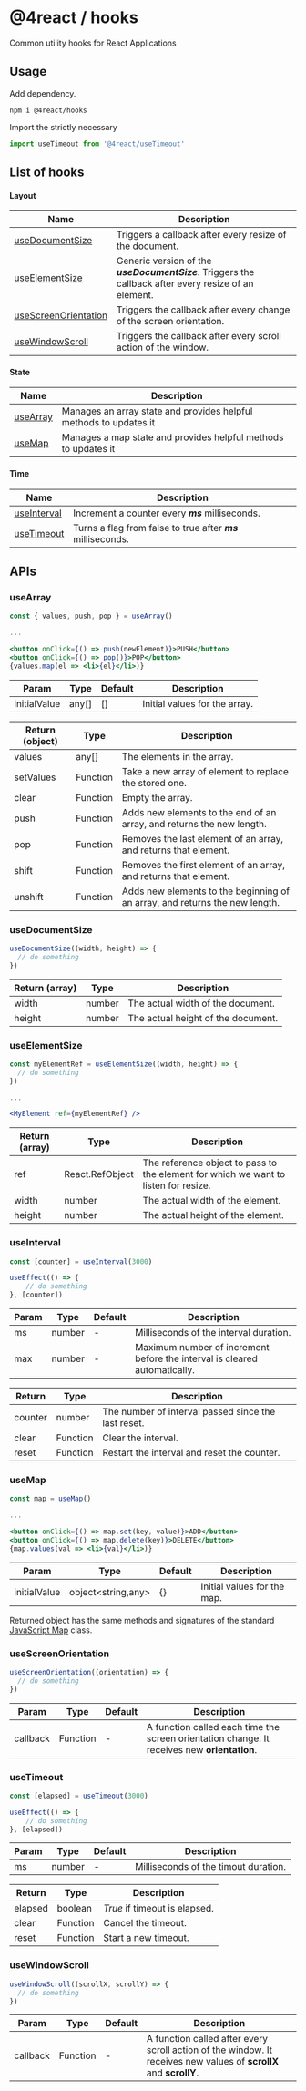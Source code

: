 # @4react / hooks

Common utility hooks for React Applications

## Usage

Add dependency.
```
npm i @4react/hooks
```

Import the strictly necessary
```js
import useTimeout from '@4react/useTimeout'
```

## List of hooks

#### Layout

| Name  | Description |
| --- | --- |
| [useDocumentSize](#usedocumentsize) | Triggers a callback after every resize of the document. |
| [useElementSize](#useelementsize) | Generic version of the ***useDocumentSize***. Triggers the callback after every resize of an element. |
| [useScreenOrientation](#usescreenorientation) | Triggers the callback after every change of the screen orientation. |
| [useWindowScroll](#usewindowscroll) | Triggers the callback after every scroll action of the window. |

#### State

| Name | Description |
| --- | --- |
| [useArray](#usearray) | Manages an array state and provides helpful methods to updates it |
| [useMap](#usemap) | Manages a map state and provides helpful methods to updates it |

#### Time

| Name | Description |
| --- | --- |
| [useInterval](#useinterval) | Increment a counter every ***ms*** milliseconds. |
| [useTimeout](#usetimeout) | Turns a flag from false to true after ***ms*** milliseconds. |

## APIs

### useArray
```jsx
const { values, push, pop } = useArray()

...

<button onClick={() => push(newElement)}>PUSH</button>
<button onClick={() => pop()}>POP</button>
{values.map(el => <li>{el}</li>)}
```

| Param | Type | Default | Description |
| --- | --- | --- | --- |
| initialValue | any[] | [] | Initial values for the array. |

| Return (object) | Type | Description |
| --- | --- | --- |
| values | any[] | The elements in the array. |
| setValues | Function | Take a new array of element to replace the stored one. |
| clear | Function | Empty the array. |
| push | Function | Adds new elements to the end of an array, and returns the new length. |
| pop | Function | Removes the last element of an array, and returns that element. |
| shift | Function | Removes the first element of an array, and returns that element. |
| unshift | Function | Adds new elements to the beginning of an array, and returns the new length. |

### useDocumentSize
```jsx
useDocumentSize((width, height) => {
  // do something
})
```

| Return (array) | Type | Description |
| --- | --- | --- |
| width | number | The actual width of the document. |
| height | number | The actual height of the document. |

### useElementSize
```jsx
const myElementRef = useElementSize((width, height) => {
  // do something
})

...

<MyElement ref={myElementRef} />
```

| Return (array) | Type | Description |
| --- | --- | --- |
| ref | React.RefObject | The reference object to pass to the element for which we want to listen for resize. |
| width | number | The actual width of the element. |
| height | number | The actual height of the element. |

### useInterval
```jsx
const [counter] = useInterval(3000)

useEffect(() => {
    // do something
}, [counter])
```

| Param | Type | Default | Description |
| --- | --- | --- | --- |
| ms | number | - | Milliseconds of the interval duration. |
| max | number | - | Maximum number of increment before the interval is cleared automatically. |

| Return | Type | Description |
| --- | --- | --- |
| counter | number | The number of interval passed since the last reset. |
| clear | Function | Clear the interval. |
| reset | Function | Restart the interval and reset the counter. |

### useMap
```jsx
const map = useMap()

...

<button onClick={() => map.set(key, value)}>ADD</button>
<button onClick={() => map.delete(key)}>DELETE</button>
{map.values(val => <li>{val}</li>)}
```

| Param | Type | Default | Description |
| --- | --- | --- | --- |
| initialValue | object<string,any> | {} | Initial values for the map. |

Returned object has the same methods and signatures of the standard [JavaScript Map](https://developer.mozilla.org/it/docs/Web/JavaScript/Reference/Global_Objects/Map) class.

### useScreenOrientation
```jsx
useScreenOrientation((orientation) => {
  // do something
})
```

| Param | Type | Default | Description |
| --- | --- | --- | --- |
| callback | Function | - | A function called each time the screen orientation change. It receives new **orientation**. |

### useTimeout
```jsx
const [elapsed] = useTimeout(3000)

useEffect(() => {
    // do something
}, [elapsed])
```

| Param | Type | Default | Description |
| --- | --- | --- | --- |
| ms | number | - | Milliseconds of the timout duration. |

| Return | Type | Description |
| --- | --- | --- |
| elapsed | boolean | *True* if timeout is elapsed. |
| clear | Function | Cancel the timeout. |
| reset | Function | Start a new timeout. |

### useWindowScroll
```jsx
useWindowScroll((scrollX, scrollY) => {
  // do something
})
```

| Param | Type | Default | Description |
| --- | --- | --- | --- |
| callback | Function | - | A function called after every scroll action of the window. It receives new values of **scrollX** and **scrollY**. |
